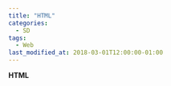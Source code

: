 ```yaml
---
title: "HTML"
categories:
  - SD
tags:
  - Web
last_modified_at: 2018-03-01T12:00:00-01:00
---
```


**HTML**